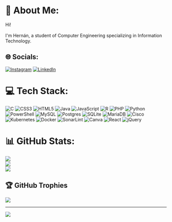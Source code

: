 # 💫 About Me:
Hi!<br><br>I'm Hernán, a student of Computer Engineering specializing in Information Technology. <br>


## 🌐 Socials:
[![Instagram](https://img.shields.io/badge/Instagram-%23E4405F.svg?logo=Instagram&logoColor=white)](https://instagram.com/hernigleram) [![LinkedIn](https://img.shields.io/badge/LinkedIn-%230077B5.svg?logo=linkedin&logoColor=white)](https://linkedin.com/in/www.linkedin.com/in/hernán-iglesias-ramos-) 

# 💻 Tech Stack:
![C](https://img.shields.io/badge/c-%2300599C.svg?style=for-the-badge&logo=c&logoColor=white) ![CSS3](https://img.shields.io/badge/css3-%231572B6.svg?style=for-the-badge&logo=css3&logoColor=white) ![HTML5](https://img.shields.io/badge/html5-%23E34F26.svg?style=for-the-badge&logo=html5&logoColor=white) ![Java](https://img.shields.io/badge/java-%23ED8B00.svg?style=for-the-badge&logo=openjdk&logoColor=white) ![JavaScript](https://img.shields.io/badge/javascript-%23323330.svg?style=for-the-badge&logo=javascript&logoColor=%23F7DF1E) ![R](https://img.shields.io/badge/r-%23276DC3.svg?style=for-the-badge&logo=r&logoColor=white) ![PHP](https://img.shields.io/badge/php-%23777BB4.svg?style=for-the-badge&logo=php&logoColor=white) ![Python](https://img.shields.io/badge/python-3670A0?style=for-the-badge&logo=python&logoColor=ffdd54) ![PowerShell](https://img.shields.io/badge/PowerShell-%235391FE.svg?style=for-the-badge&logo=powershell&logoColor=white) ![MySQL](https://img.shields.io/badge/mysql-%2300000f.svg?style=for-the-badge&logo=mysql&logoColor=white) ![Postgres](https://img.shields.io/badge/postgres-%23316192.svg?style=for-the-badge&logo=postgresql&logoColor=white) ![SQLite](https://img.shields.io/badge/sqlite-%2307405e.svg?style=for-the-badge&logo=sqlite&logoColor=white) ![MariaDB](https://img.shields.io/badge/MariaDB-003545?style=for-the-badge&logo=mariadb&logoColor=white) ![Cisco](https://img.shields.io/badge/cisco-%23049fd9.svg?style=for-the-badge&logo=cisco&logoColor=black) ![Kubernetes](https://img.shields.io/badge/kubernetes-%23326ce5.svg?style=for-the-badge&logo=kubernetes&logoColor=white) ![Docker](https://img.shields.io/badge/docker-%230db7ed.svg?style=for-the-badge&logo=docker&logoColor=white) ![SonarLint](https://img.shields.io/badge/SonarLint-CB2029?style=for-the-badge&logo=SONARLINT&logoColor=white) ![Canva](https://img.shields.io/badge/Canva-%2300C4CC.svg?style=for-the-badge&logo=Canva&logoColor=white) ![React](https://img.shields.io/badge/react-%2320232a.svg?style=for-the-badge&logo=react&logoColor=%2361DAFB) ![jQuery](https://img.shields.io/badge/jquery-%230769AD.svg?style=for-the-badge&logo=jquery&logoColor=white)
# 📊 GitHub Stats:
![](https://github-readme-stats.vercel.app/api?username=HERNAN-IGLESIAS-RAMOS&theme=nightowl&hide_border=false&include_all_commits=false&count_private=false)<br/>
![](https://github-readme-streak-stats.herokuapp.com/?user=HERNAN-IGLESIAS-RAMOS&theme=nightowl&hide_border=false)<br/>
![](https://github-readme-stats.vercel.app/api/top-langs/?username=HERNAN-IGLESIAS-RAMOS&theme=nightowl&hide_border=false&include_all_commits=false&count_private=false&layout=compact)

## 🏆 GitHub Trophies
![](https://github-profile-trophy.vercel.app/?username=HERNAN-IGLESIAS-RAMOS&theme=algolia&no-frame=false&no-bg=true&margin-w=4)

---
[![](https://visitcount.itsvg.in/api?id=HERNAN-IGLESIAS-RAMOS&icon=0&color=11)](https://visitcount.itsvg.in)

<!-- Proudly created with GPRM ( https://gprm.itsvg.in ) -->
